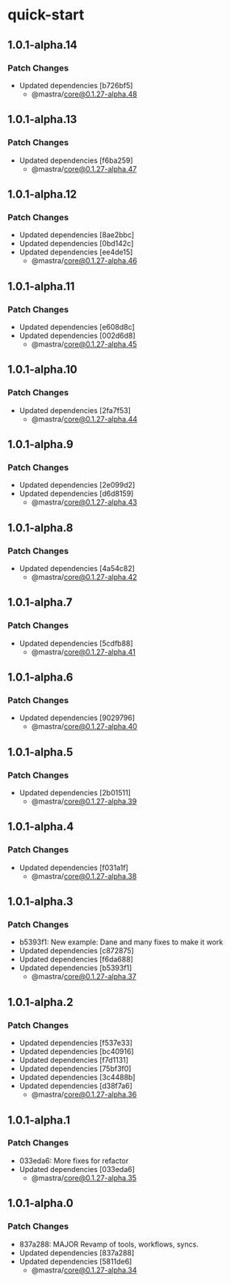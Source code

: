 # quick-start

## 1.0.1-alpha.14

### Patch Changes

- Updated dependencies [b726bf5]
  - @mastra/core@0.1.27-alpha.48

## 1.0.1-alpha.13

### Patch Changes

- Updated dependencies [f6ba259]
  - @mastra/core@0.1.27-alpha.47

## 1.0.1-alpha.12

### Patch Changes

- Updated dependencies [8ae2bbc]
- Updated dependencies [0bd142c]
- Updated dependencies [ee4de15]
  - @mastra/core@0.1.27-alpha.46

## 1.0.1-alpha.11

### Patch Changes

- Updated dependencies [e608d8c]
- Updated dependencies [002d6d8]
  - @mastra/core@0.1.27-alpha.45

## 1.0.1-alpha.10

### Patch Changes

- Updated dependencies [2fa7f53]
  - @mastra/core@0.1.27-alpha.44

## 1.0.1-alpha.9

### Patch Changes

- Updated dependencies [2e099d2]
- Updated dependencies [d6d8159]
  - @mastra/core@0.1.27-alpha.43

## 1.0.1-alpha.8

### Patch Changes

- Updated dependencies [4a54c82]
  - @mastra/core@0.1.27-alpha.42

## 1.0.1-alpha.7

### Patch Changes

- Updated dependencies [5cdfb88]
  - @mastra/core@0.1.27-alpha.41

## 1.0.1-alpha.6

### Patch Changes

- Updated dependencies [9029796]
  - @mastra/core@0.1.27-alpha.40

## 1.0.1-alpha.5

### Patch Changes

- Updated dependencies [2b01511]
  - @mastra/core@0.1.27-alpha.39

## 1.0.1-alpha.4

### Patch Changes

- Updated dependencies [f031a1f]
  - @mastra/core@0.1.27-alpha.38

## 1.0.1-alpha.3

### Patch Changes

- b5393f1: New example: Dane and many fixes to make it work
- Updated dependencies [c872875]
- Updated dependencies [f6da688]
- Updated dependencies [b5393f1]
  - @mastra/core@0.1.27-alpha.37

## 1.0.1-alpha.2

### Patch Changes

- Updated dependencies [f537e33]
- Updated dependencies [bc40916]
- Updated dependencies [f7d1131]
- Updated dependencies [75bf3f0]
- Updated dependencies [3c4488b]
- Updated dependencies [d38f7a6]
  - @mastra/core@0.1.27-alpha.36

## 1.0.1-alpha.1

### Patch Changes

- 033eda6: More fixes for refactor
- Updated dependencies [033eda6]
  - @mastra/core@0.1.27-alpha.35

## 1.0.1-alpha.0

### Patch Changes

- 837a288: MAJOR Revamp of tools, workflows, syncs.
- Updated dependencies [837a288]
- Updated dependencies [5811de6]
  - @mastra/core@0.1.27-alpha.34

